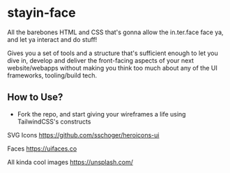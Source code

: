 # stayin-face
All the barebones HTML and CSS that's gonna allow the in.ter.face face ya, and let ya interact and do stuff!

Gives you a set of tools and a structure that's sufficient enough to let you dive in, develop and deliver the front-facing aspects of your next website/webapps without making you think too much about any of the UI frameworks, tooling/build tech.

## How to Use?
- Fork the repo, and start giving your wireframes a life using TailwindCSS's constructs

SVG Icons
https://github.com/sschoger/heroicons-ui

Faces
https://uifaces.co

All kinda cool images
https://unsplash.com/
